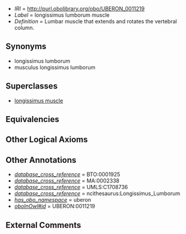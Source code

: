  * *IRI* = http://purl.obolibrary.org/obo/UBERON_0011219
 * *Label* = longissimus lumborum muscle
 * *Definition* = Lumbar muscle that extends and rotates the vertebral column.

## Synonyms

 * longissimus lumborum
 * musculus longissimus lumborum

## Superclasses

 * [longissimus muscle](../../UBERON/92/UBERON_0000392.md)

## Equivalencies


## Other Logical Axioms


## Other Annotations

 * *[database_cross_reference](../../ef/oboInOwl#hasDbXref.md)* = BTO:0001925
 * *[database_cross_reference](../../ef/oboInOwl#hasDbXref.md)* = MA:0002338
 * *[database_cross_reference](../../ef/oboInOwl#hasDbXref.md)* = UMLS:C1708736
 * *[database_cross_reference](../../ef/oboInOwl#hasDbXref.md)* = ncithesaurus:Longissimus_Lumborum
 * *[has_obo_namespace](../../ce/oboInOwl#hasOBONamespace.md)* = uberon
 * *[oboInOwl#id](../../id/oboInOwl#id.md)* = UBERON:0011219

## External Comments

